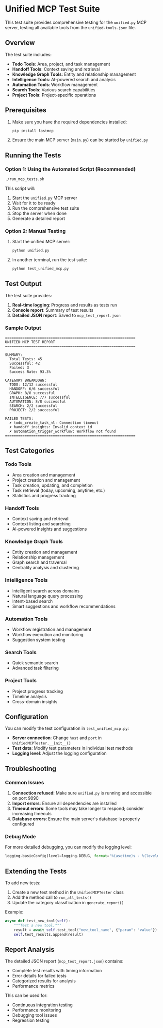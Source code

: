 # Unified MCP Test Suite

This test suite provides comprehensive testing for the `unified.py` MCP server, testing all available tools from the `unified-tools.json` file.

## Overview

The test suite includes:

- **Todo Tools**: Area, project, and task management
- **Handoff Tools**: Context saving and retrieval
- **Knowledge Graph Tools**: Entity and relationship management
- **Intelligence Tools**: AI-powered search and analysis
- **Automation Tools**: Workflow management
- **Search Tools**: Various search capabilities
- **Project Tools**: Project-specific operations

## Prerequisites

1. Make sure you have the required dependencies installed:
   ```bash
   pip install fastmcp
   ```

2. Ensure the main MCP server (`main.py`) can be started by `unified.py`

## Running the Tests

### Option 1: Using the Automated Script (Recommended)

```bash
./run_mcp_tests.sh
```

This script will:
1. Start the `unified.py` MCP server
2. Wait for it to be ready
3. Run the comprehensive test suite
4. Stop the server when done
5. Generate a detailed report

### Option 2: Manual Testing

1. Start the unified MCP server:
   ```bash
   python unified.py
   ```

2. In another terminal, run the test suite:
   ```bash
   python test_unified_mcp.py
   ```

## Test Output

The test suite provides:

1. **Real-time logging**: Progress and results as tests run
2. **Console report**: Summary of test results
3. **Detailed JSON report**: Saved to `mcp_test_report.json`

### Sample Output

```
============================================================
UNIFIED MCP TEST REPORT
============================================================

SUMMARY:
  Total Tests: 45
  Successful: 42
  Failed: 3
  Success Rate: 93.3%

CATEGORY BREAKDOWN:
  TODO: 12/12 successful
  HANDOFF: 6/6 successful
  GRAPH: 8/8 successful
  INTELLIGENCE: 7/7 successful
  AUTOMATION: 8/8 successful
  SEARCH: 2/2 successful
  PROJECT: 2/2 successful

FAILED TESTS:
  ✗ todo_create_task_nl: Connection timeout
  ✗ handoff_insights: Invalid context_id
  ✗ automation_trigger_workflow: Workflow not found
============================================================
```

## Test Categories

### Todo Tools
- Area creation and management
- Project creation and management
- Task creation, updating, and completion
- Task retrieval (today, upcoming, anytime, etc.)
- Statistics and progress tracking

### Handoff Tools
- Context saving and retrieval
- Context listing and searching
- AI-powered insights and suggestions

### Knowledge Graph Tools
- Entity creation and management
- Relationship management
- Graph search and traversal
- Centrality analysis and clustering

### Intelligence Tools
- Intelligent search across domains
- Natural language query processing
- Intent-based search
- Smart suggestions and workflow recommendations

### Automation Tools
- Workflow registration and management
- Workflow execution and monitoring
- Suggestion system testing

### Search Tools
- Quick semantic search
- Advanced task filtering

### Project Tools
- Project progress tracking
- Timeline analysis
- Cross-domain insights

## Configuration

You can modify the test configuration in `test_unified_mcp.py`:

- **Server connection**: Change `host` and `port` in `UnifiedMCPTester.__init__()`
- **Test data**: Modify test parameters in individual test methods
- **Logging level**: Adjust the logging configuration

## Troubleshooting

### Common Issues

1. **Connection refused**: Make sure `unified.py` is running and accessible on port 9090
2. **Import errors**: Ensure all dependencies are installed
3. **Timeout errors**: Some tools may take longer to respond; consider increasing timeouts
4. **Database errors**: Ensure the main server's database is properly configured

### Debug Mode

For more detailed debugging, you can modify the logging level:

```python
logging.basicConfig(level=logging.DEBUG, format='%(asctime)s - %(levelname)s - %(message)s')
```

## Extending the Tests

To add new tests:

1. Create a new test method in the `UnifiedMCPTester` class
2. Add the method call to `run_all_tests()`
3. Update the category classification in `generate_report()`

Example:
```python
async def test_new_tool(self):
    """Test a new tool."""
    result = await self.test_tool("new_tool_name", {"param": "value"})
    self.test_results.append(result)
```

## Report Analysis

The detailed JSON report (`mcp_test_report.json`) contains:

- Complete test results with timing information
- Error details for failed tests
- Categorized results for analysis
- Performance metrics

This can be used for:
- Continuous integration testing
- Performance monitoring
- Debugging tool issues
- Regression testing 